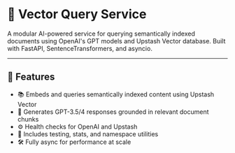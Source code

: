 # 🤖 Vector Query Service

A modular AI-powered service for querying semantically indexed documents using OpenAI's GPT models and Upstash Vector database. Built with FastAPI, SentenceTransformers, and asyncio.

---

## 🔧 Features

- 📚 Embeds and queries semantically indexed content using Upstash Vector
- 🧠 Generates GPT-3.5/4 responses grounded in relevant document chunks
- ⚙️ Health checks for OpenAI and Upstash
- 🧪 Includes testing, stats, and namespace utilities
- 🛠️ Fully async for performance at scale

